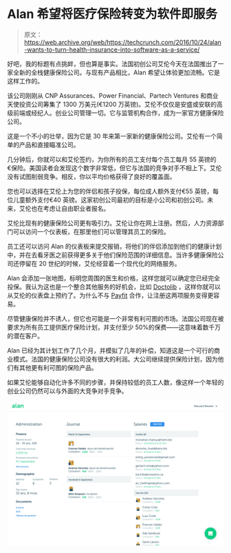 # Alan 希望将医疗保险转变为软件即服务 

> 原文：<https://web.archive.org/web/https://techcrunch.com/2016/10/24/alan-wants-to-turn-health-insurance-into-software-as-a-service/>

好吧，我的标题有点挑衅，但也算是事实。法国初创公司艾伦今天在法国推出了一家全新的全栈健康保险公司。与现有产品相比，Alan 希望让体验更加流畅。它是这样工作的。

该公司刚刚从 CNP Assurances、Power Financial、Partech Ventures 和商业天使投资公司筹集了 1300 万美元(€1200 万英镑)。艾伦不仅仅是安盛或安联的高级前端或经纪人。创业公司管理一切。它与监管机构合作，成为一家官方健康保险公司。

这是一个不小的壮举，因为它是 30 年来第一家新的健康保险公司。艾伦有一个简单的产品和直接瞄准公司。

几分钟后，你就可以和艾伦签约，为你所有的员工支付每个员工每月 55 英镑的€保险。美国读者会发现这个数字非常低，但它与法国的竞争对手不相上下。艾伦没有试图削弱竞争。相反，你以平均价格获得了良好的覆盖面。

您也可以选择在艾伦上为您的伴侣和孩子投保，每位成人额外支付€55 英镑，每位儿童额外支付€40 英镑。这家初创公司最初的目标是小公司和初创公司。未来，艾伦也在考虑让自由职业者报名。

艾伦比现有的健康保险公司更有吸引力。艾伦让你在网上注册。然后，人力资源部门可以访问一个仪表板，在那里他们可以管理其员工的保险。

员工还可以访问 Alan 的仪表板来提交报销，将他们的伴侣添加到他们的健康计划中，并在去看牙医之前获得更多关于他们保险范围的详细信息。当许多健康保险公司还停留在 20 世纪的时候，艾伦经营着一个现代化的网络服务。

Alan 会添加一张地图，标明您周围的医生和价格，这样您就可以确定您已经完全投保。我认为这也是一个整合其他服务的好机会，比如 [Doctolib](https://web.archive.org/web/20230129104138/https://www.doctolib.fr/) ，这样你就可以从艾伦的仪表盘上预约了。为什么不与 [Payfit](https://web.archive.org/web/20230129104138/https://techcrunch.com/2016/10/11/payfit-grabs-56-million-to-manage-french-payrolls/) 合作，让注册这两项服务变得更容易。

尽管健康保险并不诱人，但它也可能是一个非常有利可图的市场。法国公司现在被要求为所有员工提供医疗保险计划，并支付至少 50%的保费——这意味着数千万的潜在客户。

Alan 已经为其计划工作了几个月，并模拟了几年的补偿，知道这是一个可行的商业模式。法国的健康保险公司没有很大的利润。大公司继续提供保险计划，因为他们有其他更有利可图的保险产品。

如果艾伦能够自动化许多不同的步骤，并保持较低的员工人数，像这样一个年轻的创业公司仍然可以与外面的大竞争对手竞争。

![company-dashboard](img/fdb5c7f019c7ba2b08578218edc6b091.png)